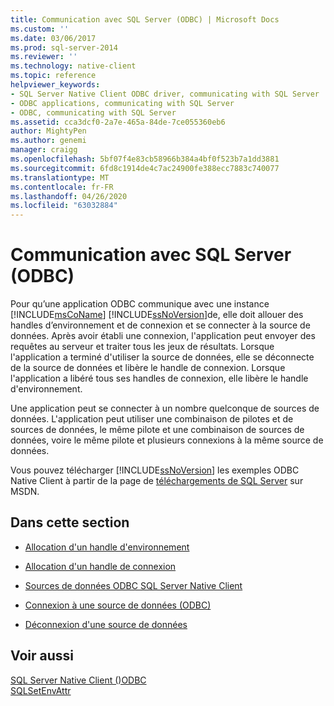 ```yaml
---
title: Communication avec SQL Server (ODBC) | Microsoft Docs
ms.custom: ''
ms.date: 03/06/2017
ms.prod: sql-server-2014
ms.reviewer: ''
ms.technology: native-client
ms.topic: reference
helpviewer_keywords:
- SQL Server Native Client ODBC driver, communicating with SQL Server
- ODBC applications, communicating with SQL Server
- ODBC, communicating with SQL Server
ms.assetid: cca3dcf0-2a7e-465a-84de-7ce055360eb6
author: MightyPen
ms.author: genemi
manager: craigg
ms.openlocfilehash: 5bf07f4e83cb58966b384a4bf0f523b7a1dd3881
ms.sourcegitcommit: 6fd8c1914de4c7ac24900fe388ecc7883c740077
ms.translationtype: MT
ms.contentlocale: fr-FR
ms.lasthandoff: 04/26/2020
ms.locfileid: "63032884"
---
```

# <a name="communicating-with-sql-server-odbc"></a>Communication avec SQL Server (ODBC)
  Pour qu’une application ODBC communique avec une instance [!INCLUDE[msCoName](../../includes/msconame-md.md)] [!INCLUDE[ssNoVersion](../../includes/ssnoversion-md.md)]de, elle doit allouer des handles d’environnement et de connexion et se connecter à la source de données. Après avoir établi une connexion, l'application peut envoyer des requêtes au serveur et traiter tous les jeux de résultats. Lorsque l'application a terminé d'utiliser la source de données, elle se déconnecte de la source de données et libère le handle de connexion. Lorsque l'application a libéré tous ses handles de connexion, elle libère le handle d'environnement.  
  
 Une application peut se connecter à un nombre quelconque de sources de données. L'application peut utiliser une combinaison de pilotes et de sources de données, le même pilote et une combinaison de sources de données, voire le même pilote et plusieurs connexions à la même source de données.  
  
 Vous pouvez télécharger [!INCLUDE[ssNoVersion](../../includes/ssnoversion-md.md)] les exemples ODBC Native Client à partir de la page de [téléchargements de SQL Server](https://go.microsoft.com/fwlink/?LinkId=62796) sur MSDN.  
  
## <a name="in-this-section"></a>Dans cette section  
  
-   [Allocation d'un handle d'environnement](allocating-an-environment-handle.md)  
  
-   [Allocation d'un handle de connexion](allocating-a-connection-handle.md)  
  
-   [Sources de données ODBC SQL Server Native Client](../../integration-services/connection-manager/data-sources.md)  
  
-   [Connexion à une source de données &#40;ODBC&#41;](connecting-to-a-data-source-odbc.md)  
  
-   [Déconnexion d'une source de données](disconnecting-from-a-data-source.md)  
  
## <a name="see-also"></a>Voir aussi  
 [SQL Server Native Client &#40;&#41;ODBC](../native-client/odbc/sql-server-native-client-odbc.md)   
 [SQLSetEnvAttr](../native-client-odbc-api/sqlsetenvattr.md)  
  
  
